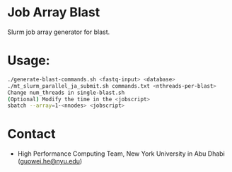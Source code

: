 # Job Array Blast
Slurm job array generator for blast.

# Usage:
```sh
./generate-blast-commands.sh <fastq-input> <database>
./mt_slurm_parallel_ja_submit.sh commands.txt <nthreads-per-blast>
Change num_threads in single-blast.sh
(Optional) Modify the time in the <jobscript>
sbatch --array=1-<nnodes> <jobscript>
```

# Contact
- High Performance Computing Team, New York University in Abu Dhabi (guowei.he@nyu.edu)
